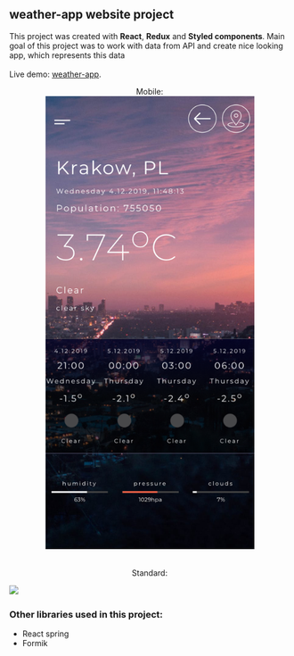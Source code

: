## weather-app website project

This project was created with <b>React</b>, <b>Redux</b> and <b>Styled components</b>.
Main goal of this project was to work with data from API and create nice looking app, 
which represents this data <br><br>
Live demo: [weather-app](https://weather-app-e88763.netlify.com).<br>
<p align="center">
  Mobile:<br>
  <img src="screenshots/mobile.png" width="375" height="812">
</p>
<p align="center"><br>Standard:<br><p>
<img src="screenshots/standard.png">

### Other libraries used in this project:
- React spring
- Formik
